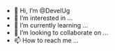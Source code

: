 - 👋 Hi, I’m @DevelUg
- 👀 I’m interested in ...
- 🌱 I’m currently learning ...
- 💞️ I’m looking to collaborate on ...
- 📫 How to reach me ...

<!---
DevelUg/DevelUg is a ✨ special ✨ repository because its `README.md` (this file) appears on your GitHub profile.
You can click the Preview link to take a look at your changes.
--->
